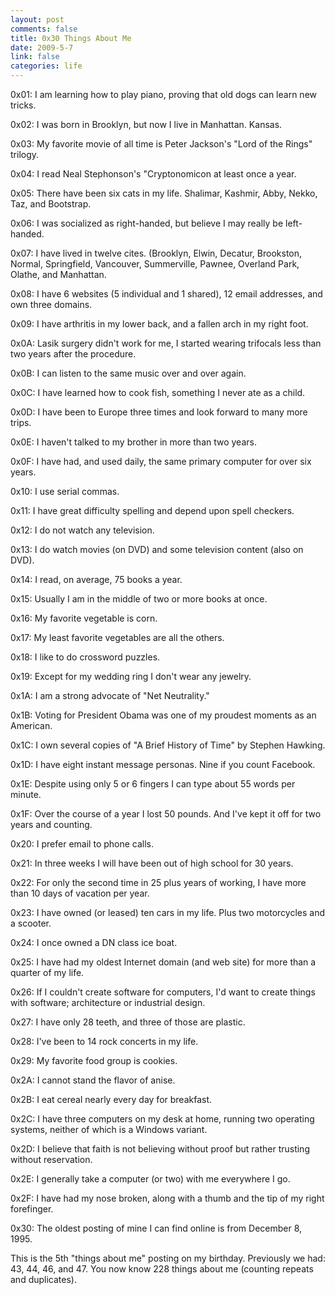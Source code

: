 ```yaml
--- 
layout: post
comments: false
title: 0x30 Things About Me
date: 2009-5-7
link: false
categories: life
---
```

0x01: I am learning how to play piano, proving that old dogs can learn new tricks.

0x02: I was born in Brooklyn, but now I live in Manhattan. Kansas.

0x03: My favorite movie of all time is Peter Jackson's "Lord of the Rings" trilogy.

0x04: I read Neal Stephonson's "Cryptonomicon at least once a year.

0x05: There have been six cats in my life. Shalimar, Kashmir, Abby, Nekko, Taz, and Bootstrap.

0x06: I was socialized as right-handed, but believe I may really be left-handed.

0x07: I have lived in twelve cites. (Brooklyn, Elwin, Decatur, Brookston, Normal, Springfield, Vancouver, Summerville, Pawnee, Overland Park, Olathe, and Manhattan.

0x08: I have 6 websites (5 individual and 1 shared), 12 email addresses, and own three domains.

0x09: I have arthritis in my lower back, and a fallen arch in my right foot.

0x0A: Lasik surgery didn't work for me, I started wearing trifocals less than two years after the procedure.

0x0B: I can listen to the same music over and over again.

0x0C: I have learned how to cook fish, something I never ate as a child.

0x0D: I have been to Europe three times and look forward to many more trips.

0x0E: I haven't talked to my brother in more than two years.

0x0F: I have had, and used daily, the same primary computer for over six years.

0x10: I use serial commas.

0x11: I have great difficulty spelling and depend upon spell checkers.

0x12: I do not watch any television.

0x13: I do watch movies (on DVD) and some television content (also on DVD).

0x14: I read, on average, 75 books a year.

0x15: Usually I am in the middle of two or more books at once.

0x16: My favorite vegetable is corn.

0x17: My least favorite vegetables are all the others.

0x18: I like to do crossword puzzles.

0x19: Except for my wedding ring I don't wear any jewelry.

0x1A: I am a strong advocate of "Net Neutrality."

0x1B: Voting for President Obama was one of my proudest moments as an American.

0x1C: I own several copies of "A Brief History of Time" by Stephen Hawking.

0x1D: I have eight instant message personas. Nine if you count Facebook.

0x1E: Despite using only 5 or 6 fingers I can type about 55 words per minute.

0x1F: Over the course of a year I lost 50 pounds. And I've kept it off for two years and counting.

0x20: I prefer email to phone calls.

0x21: In three weeks I will have been out of high school for 30 years.

0x22: For only the second time in 25 plus years of working, I have more than 10 days of vacation per year.

0x23: I have owned (or leased) ten cars in my life. Plus two motorcycles and a scooter.

0x24: I once owned a DN class ice boat.

0x25: I have had my oldest Internet domain (and web site) for more than a quarter of my life.

0x26: If I couldn't create software for computers, I'd want to create things with software; architecture or industrial design.

0x27: I have only 28 teeth, and three of those are plastic.

0x28: I've been to 14 rock concerts in my life.

0x29: My favorite food group is cookies.

0x2A: I cannot stand the flavor of anise.

0x2B: I eat cereal nearly every day for breakfast.

0x2C: I have three computers on my desk at home, running two operating systems, neither of which is a Windows variant.

0x2D: I believe that faith is not believing without proof but rather trusting without reservation.

0x2E: I generally take a computer (or two) with me everywhere I go.

0x2F: I have had my nose broken, along with a thumb and the tip of my right forefinger.

0x30: The oldest posting of mine I can find online is from December 8, 1995.

This is the 5th "things about me" posting on my birthday. Previously we had: 43, 44, 46, and 47. You now know 228 things about me (counting repeats and duplicates).
